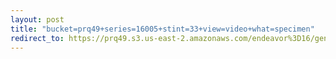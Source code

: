 ```yaml
---
layout: post
title: "bucket=prq49+series=16005+stint=33+view=video+what=specimen"
redirect_to: https://prq49.s3.us-east-2.amazonaws.com/endeavor%3D16/genomes/stage%3D0%2Bwhat%3Dgenerated/stint%3D33/series%3D16005/a%3Dgenome%2Bcriteria%3Dabundance%2Bmorph%3Dwildtype%2Bproc%3D0%2Bseries%3D16005%2Bstint%3D33%2Bthread%3D0%2Bvariation%3Dmaster%2Bext%3D.json.gz
---
```

